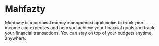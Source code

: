 # Mahfazty
Mahfazty is a personal money management application to track your income and expenses and help you achieve your financial goals and track your financial transactions. You can stay on top of your budgets anytime, anywhere.
